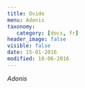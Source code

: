 ```yaml
---
title: Ovide 
menu: Adonis
taxonomy:
   category: [docs, fr]
header_image: false
visible: false
date: 15-01-2016
modified: 18-06-2016
---
```



*Adonis*